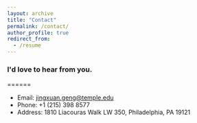 ```yaml
---
layout: archive
title: "Contact"
permalink: /contact/
author_profile: true
redirect_from:
  - /resume
---
```


### I'd love to hear from you.

======
* Email: <jingxuan.geng@temple.edu>
* Phone: +1 (215) 398 8577
* Address: 1810 Liacouras Walk LW 350, Philadelphia, PA 19121

